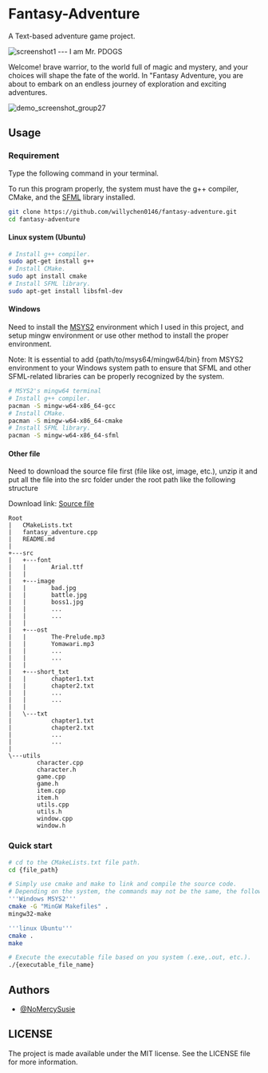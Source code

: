 # Fantasy-Adventure
A Text-based adventure game project.

![screenshot1](https://i.imgur.com/NVtSdwf.png) --- I am Mr. PDOGS

Welcome! brave warrior, to the world full of magic and  mystery, and your choices will shape the fate of the world. In "Fantasy Adventure, you are about to embark on an endless journey of exploration and exciting adventures.

![demo_screenshot_group27](https://github.com/willychen0146/fantasy-adventure/assets/43375835/e2f89a24-fb1b-49e1-ada7-241abb39c769)

## Usage
### Requirement
Type the following command in your terminal. 

To run this program properly, the system must have the g++ compiler, CMake, and the [SFML](https://www.sfml-dev.org/download.php) library installed.

```sh
git clone https://github.com/willychen0146/fantasy-adventure.git
cd fantasy-adventure
```
#### Linux system (Ubuntu)
```sh
# Install g++ compiler.
sudo apt-get install g++
# Install CMake.
sudo apt install cmake
# Install SFML library.
sudo apt-get install libsfml-dev
```
#### Windows
Need to install the [MSYS2](https://www.msys2.org/) environment which I used in this project, and setup mingw environment or use other method to install the proper environment.

Note: It is essential to add {path/to/msys64/mingw64/bin} from MSYS2 environment to your Windows system path to ensure that SFML and other SFML-related libraries can be properly recognized by the system.
```sh
# MSYS2's mingw64 terminal
# Install g++ compiler.
pacman -S mingw-w64-x86_64-gcc
# Install CMake.
pacman -S mingw-w64-x86_64-cmake
# Install SFML library.
pacman -S mingw-w64-x86_64-sfml
```
#### Other file
Need to download the source file first (file like ost, image, etc.), unzip it and put all the file into the src folder under the root path like the following structure

Download link: [Source file](https://drive.google.com/file/d/11IQt2FRKaZ8WQ39wwUG9c1hON9sq56Y1/view?usp=drive_link)
```
Root
|   CMakeLists.txt
|   fantasy_adventure.cpp
|   README.md
|
+---src
|   +---font
|   |       Arial.ttf
|   |
|   +---image
|   |       bad.jpg
|   |       battle.jpg
|   |       boss1.jpg
|   |       ...
|   |       ...
|   |
|   +---ost
|   |       The-Prelude.mp3
|   |       Yomawari.mp3
|   |       ...
|   |       ...
|   |
|   +---short_txt
|   |       chapter1.txt
|   |       chapter2.txt
|   |       ...
|   |       ...
|   |
|   \---txt
|           chapter1.txt
|           chapter2.txt
|           ...
|           ...
|
\---utils
        character.cpp
        character.h
        game.cpp
        game.h
        item.cpp
        item.h
        utils.cpp
        utils.h
        window.cpp
        window.h
```

### Quick start

```sh
# cd to the CMakeLists.txt file path.
cd {file_path}

# Simply use cmake and make to link and compile the source code. 
# Depending on the system, the commands may not be the same, the following use Windows MSYS2 and linux Ubuntu as an example
'''Windows MSYS2'''
cmake -G "MinGW Makefiles" .
mingw32-make

'''linux Ubuntu'''
cmake .
make

# Execute the executable file based on you system (.exe,.out, etc.).
./{executable_file_name}
```

## Authors

- [@NoMercySusie](https://github.com/willychen0146)

## LICENSE

The project is made available under the MIT license. See the LICENSE file for more information.